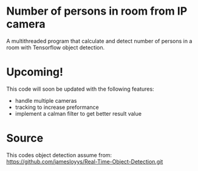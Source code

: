 # Number of persons in room from IP camera
A multithreaded program that calculate and detect number of persons in a room with Tensorflow object detection.

# Upcoming!
This code will soon be updated with the following features:
- handle multiple cameras
- tracking to increase preformance
- implement a calman filter to get better result value

# Source
This codes object detection assume from:
 https://github.com/jamesloyys/Real-Time-Object-Detection.git
